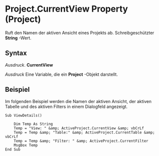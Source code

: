 
# Project.CurrentView Property (Project)

Ruft den Namen der aktiven Ansicht eines Projekts ab. Schreibgeschützter  **String** -Wert.


## Syntax

 _Ausdruck_. **CurrentView**

 _Ausdruck_ Eine Variable, die ein **Project** -Objekt darstellt.


## Beispiel

Im folgenden Beispiel werden die Namen der aktiven Ansicht, der aktiven Tabelle und des aktiven Filters in einem Dialogfeld angezeigt.


```
Sub ViewDetails() 
 
    Dim Temp As String 
    Temp = "View: " &amp; ActiveProject.CurrentView &amp; vbCrLf 
    Temp = Temp &amp; "Table:" &amp; ActiveProject.CurrentTable &amp; vbCrLf 
    Temp = Temp &amp; "Filter: " &amp; ActiveProject.CurrentFilter 
    MsgBox Temp 
End Sub
```

